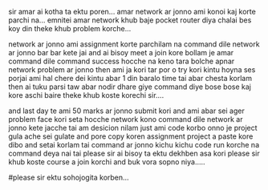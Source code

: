 sir amar ai kotha ta ektu poren...
amar network ar jonno ami konoi kaj korte parchi na... emnitei amar network khub baje pocket router diya chalai bes koy din theke khub problem korche...

 network ar jonno ami assignment korte parchilam na command dile network ar jonno bar bar kete jai and ai bisoy meet a join kore bollam je amar command dile command success hocche na keno tara bolche apnar network problem ar jonno then ami ja kori tar por o try kori kintu hoyna ses porjai ami hal chere dei kintu abar 1 din baralo time tai abar chesta korlam then ai tuku parsi taw abar nodir dhare giye command diye bose bose kaj kore aschi baire theke khub koste korechi sir....

 and last day te ami 50 marks ar jonno submit kori and ami abar sei ager problem face kori seta hocche network kono command dile network ar jonno kete jacche tai am desicion nilam just ami code korbo onno je project gula ache sei gulate and pore copy koren assignment project a paste kore dibo and setai korlam tai command ar jonno kichu kichu code run korche na command deya nai tai please sir ai bisoy ta ektu dekhben asa kori please sir khub koste course a join korchi and buk vora sopno niya.....


 #please sir ektu sohojogita korben...